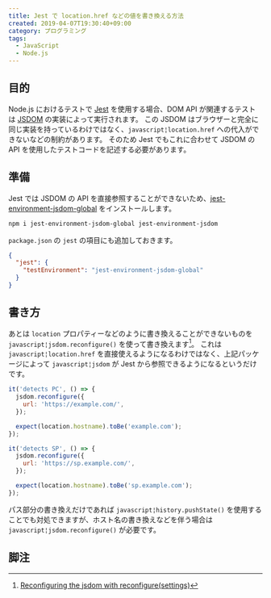 ```yaml
---
title: Jest で location.href などの値を書き換える方法
created: 2019-04-07T19:30:40+09:00
category: プログラミング
tags:
  - JavaScript
  - Node.js
---
```

## 目的

Node.js におけるテストで [Jest](https://jestjs.io/) を使用する場合、DOM API が関連するテストは [JSDOM](https://github.com/jsdom/jsdom) の実装によって実行されます。
この JSDOM はブラウザーと完全に同じ実装を持っているわけではなく、`javascript¦location.href` への代入ができないなどの制約があります。
そのため Jest でもこれに合わせて JSDOM の API を使用したテストコードを記述する必要があります。

## 準備

Jest では JSDOM の API を直接参照することができないため、[jest-environment-jsdom-global](https://www.npmjs.com/package/jest-environment-jsdom-global) をインストールします。

```bash
npm i jest-environment-jsdom-global jest-environment-jsdom
```

`package.json` の `jest` の項目にも追加しておきます。

```json
{
  "jest": {
    "testEnvironment": "jest-environment-jsdom-global"
  }
}
```

<!-- more -->

## 書き方

あとは `location` プロパティーなどのように書き換えることができないものを `javascript¦jsdom.reconfigure()` を使って書き換えます[^2]。
これは `javascript¦location.href` を直接使えるようになるわけではなく、上記パッケージによって `javascript¦jsdom` が Jest から参照できるようになるというだけです。

```javascript
it('detects PC', () => {
  jsdom.reconfigure({
    url: 'https://example.com/',
  });

  expect(location.hostname).toBe('example.com');
});

it('detects SP', () => {
  jsdom.reconfigure({
    url: 'https://sp.example.com/',
  });

  expect(location.hostname).toBe('sp.example.com');
});
```

パス部分の書き換えだけであれば `javascript¦history.pushState()` を使用することでも対処できますが、ホスト名の書き換えなどを伴う場合は `javascript¦jsdom.reconfigure()` が必要です。

## 脚注

[^1]: [Unable to change window.location using Object.defineProperty · Issue #5124 · facebook/jest · GitHub](https://github.com/facebook/jest/issues/5124)
[^2]: [Reconfiguring the jsdom with reconfigure(settings)](https://github.com/jsdom/jsdom#reconfiguring-the-jsdom-with-reconfiguresettings)
